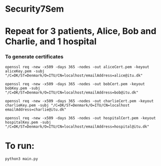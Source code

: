 # Security7Sem

# Repeat for 3 patients, Alice, Bob and Charlie, and 1 hospital
### To generate certificates
```command
openssl req -new -x509 -days 365 -nodes -out aliceCert.pem -keyout aliceKey.pem -subj "/C=DK/ST=Denmark/O=ITU/CN=localhost/emailAddress=alice@itu.dk" 

openssl req -new -x509 -days 365 -nodes -out bobCert.pem -keyout bobKey.pem -subj "/C=DK/ST=Denmark/O=ITU/CN=localhost/emailAddress=bob@itu.dk"   

openssl req -new -x509 -days 365 -nodes -out charlieCert.pem -keyout charlieKey.pem -subj "/C=DK/ST=Denmark/O=ITU/CN=localhost emailAddress=charlie@itu.dk"

openssl req -new -x509 -days 365 -nodes -out hospitalCert.pem -keyout hospitalKey.pem -subj "/C=DK/ST=Denmark/O=ITU/CN=localhost/emailAddress=hospital@itu.dk"
```

# To run: 
```python 
python3 main.py
```